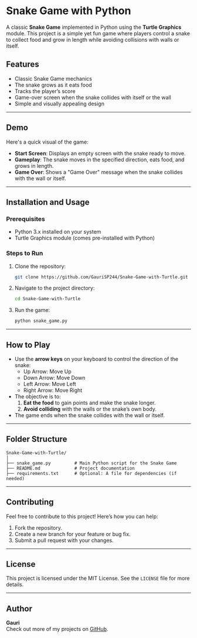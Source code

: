 
# Snake Game with Python

A classic **Snake Game** implemented in Python using the **Turtle Graphics** module. This project is a simple yet fun game where players control a snake to collect food and grow in length while avoiding collisions with walls or itself.

## Features

- Classic Snake Game mechanics
- The snake grows as it eats food
- Tracks the player’s score
- Game-over screen when the snake collides with itself or the wall
- Simple and visually appealing design

---

## Demo

Here's a quick visual of the game:

- **Start Screen**: Displays an empty screen with the snake ready to move.
- **Gameplay**: The snake moves in the specified direction, eats food, and grows in length.
- **Game Over**: Shows a "Game Over" message when the snake collides with the wall or itself.

---

## Installation and Usage

### Prerequisites

- Python 3.x installed on your system
- Turtle Graphics module (comes pre-installed with Python)

### Steps to Run

1. Clone the repository:
   ```bash
   git clone https://github.com/GauriSP244/Snake-Game-with-Turtle.git
   ```

2. Navigate to the project directory:
   ```bash
   cd Snake-Game-with-Turtle
   ```

3. Run the game:
   ```bash
   python snake_game.py
   ```

---

## How to Play

- Use the **arrow keys** on your keyboard to control the direction of the snake:
  - Up Arrow: Move Up
  - Down Arrow: Move Down
  - Left Arrow: Move Left
  - Right Arrow: Move Right
- The objective is to:
  1. **Eat the food** to gain points and make the snake longer.
  2. **Avoid colliding** with the walls or the snake’s own body.
- The game ends when the snake collides with the wall or itself.

---

## Folder Structure

```
Snake-Game-with-Turtle/
│
├── snake_game.py         # Main Python script for the Snake Game
├── README.md             # Project documentation
├── requirements.txt      # Optional: A file for dependencies (if needed)
```

---

## Contributing

Feel free to contribute to this project! Here’s how you can help:

1. Fork the repository.
2. Create a new branch for your feature or bug fix.
3. Submit a pull request with your changes.

---

## License

This project is licensed under the MIT License. See the `LICENSE` file for more details.

---

## Author

**Gauri**  
Check out more of my projects on [GitHub](https://github.com/GauriSP244).
